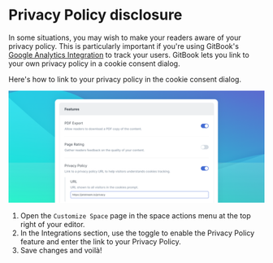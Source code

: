 # Privacy Policy disclosure

In some situations, you may wish to make your readers aware of your privacy policy. This is particularly important if you're using GitBook's [Google Analytics Integration](../../features/broken-reference/) to track your users. GitBook lets you link to your own privacy policy in a cookie consent dialog.

Here's how to link to your privacy policy in the cookie consent dialog.

![](<../../.gitbook/assets/Privacy Policy (1).png>)

1. Open the `Customize Space` page in the space actions menu at the top right of your editor.
2. In the Integrations section, use the toggle to enable the Privacy Policy feature and enter the link to your Privacy Policy.
3. Save changes and voilà!

